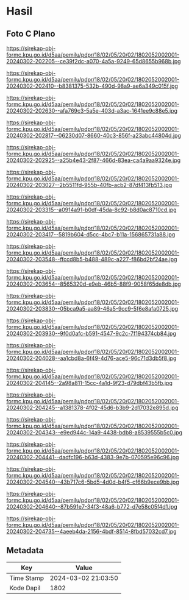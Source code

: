 # Hasil

## Foto C Plano

https://sirekap-obj-formc.kpu.go.id/d5aa/pemilu/pdpr/18/02/05/20/02/1802052002001-20240302-202205--ce39f2dc-a070-4a5a-9249-65d8655b968b.jpg

https://sirekap-obj-formc.kpu.go.id/d5aa/pemilu/pdpr/18/02/05/20/02/1802052002001-20240302-202410--b8381375-532b-490d-98a9-ae6a349c015f.jpg

https://sirekap-obj-formc.kpu.go.id/d5aa/pemilu/pdpr/18/02/05/20/02/1802052002001-20240302-202630--afa769c3-5a5e-403d-a3ac-1641ee9c88e5.jpg

https://sirekap-obj-formc.kpu.go.id/d5aa/pemilu/pdpr/18/02/05/20/02/1802052002001-20240302-202817--06230d07-8660-40c3-856f-a23abc44804d.jpg

https://sirekap-obj-formc.kpu.go.id/d5aa/pemilu/pdpr/18/02/05/20/02/1802052002001-20240302-202925--a25b4e43-2f87-466d-83ea-ca4a9aa9324e.jpg

https://sirekap-obj-formc.kpu.go.id/d5aa/pemilu/pdpr/18/02/05/20/02/1802052002001-20240302-203027--2b5511fd-955b-40fb-acb2-87df413fb513.jpg

https://sirekap-obj-formc.kpu.go.id/d5aa/pemilu/pdpr/18/02/05/20/02/1802052002001-20240302-203315--a0914a91-b0df-45da-8c92-b8d0ac8710cd.jpg

https://sirekap-obj-formc.kpu.go.id/d5aa/pemilu/pdpr/18/02/05/20/02/1802052002001-20240302-203417--5819b604-d5cc-4bc7-b11a-156865731a88.jpg

https://sirekap-obj-formc.kpu.go.id/d5aa/pemilu/pdpr/18/02/05/20/02/1802052002001-20240302-203548--ffccd8b5-b488-489c-a227-f86bd2bf24ae.jpg

https://sirekap-obj-formc.kpu.go.id/d5aa/pemilu/pdpr/18/02/05/20/02/1802052002001-20240302-203654--8565320d-e9eb-46b5-88f9-9058f65de8db.jpg

https://sirekap-obj-formc.kpu.go.id/d5aa/pemilu/pdpr/18/02/05/20/02/1802052002001-20240302-203830--05bca9a5-aa89-46a5-9cc9-5f6e8afa0725.jpg

https://sirekap-obj-formc.kpu.go.id/d5aa/pemilu/pdpr/18/02/05/20/02/1802052002001-20240302-203930--9f0d0afc-b591-4547-9c2c-7f194374cb84.jpg

https://sirekap-obj-formc.kpu.go.id/d5aa/pemilu/pdpr/18/02/05/20/02/1802052002001-20240302-204028--aa1cbd8a-6f49-4d76-ace5-96c71d3db5f8.jpg

https://sirekap-obj-formc.kpu.go.id/d5aa/pemilu/pdpr/18/02/05/20/02/1802052002001-20240302-204145--2a98a811-15cc-4a1d-9f23-d79dbf43b5fb.jpg

https://sirekap-obj-formc.kpu.go.id/d5aa/pemilu/pdpr/18/02/05/20/02/1802052002001-20240302-204245--a1381378-4f02-45d6-b3b9-2d17032e895d.jpg

https://sirekap-obj-formc.kpu.go.id/d5aa/pemilu/pdpr/18/02/05/20/02/1802052002001-20240302-204343--e9ed944c-14a9-4438-bdb8-a8539555b5c0.jpg

https://sirekap-obj-formc.kpu.go.id/d5aa/pemilu/pdpr/18/02/05/20/02/1802052002001-20240302-204441--dadfc196-b63d-4383-9e7b-070595e96c96.jpg

https://sirekap-obj-formc.kpu.go.id/d5aa/pemilu/pdpr/18/02/05/20/02/1802052002001-20240302-204540--43b717c6-5bd5-4d0d-b4f5-cf66b9ece9bb.jpg

https://sirekap-obj-formc.kpu.go.id/d5aa/pemilu/pdpr/18/02/05/20/02/1802052002001-20240302-204640--87b591e7-34f3-48a6-b772-d7e58c05f4d1.jpg

https://sirekap-obj-formc.kpu.go.id/d5aa/pemilu/pdpr/18/02/05/20/02/1802052002001-20240302-204735--4aeeb4da-2156-4bdf-8514-8fbd57032cd7.jpg


## Metadata

| Key        | Value               |
| ---------- | ------------------- |
| Time Stamp | 2024-03-02 21:03:50 |
| Kode Dapil | 1802                |




